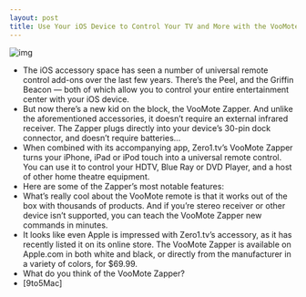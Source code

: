 ```yaml
---
layout: post
title: Use Your iOS Device to Control Your TV and More with the VooMote Zapper
---
```

![img](http://media.idownloadblog.com/wp-content/uploads/2012/02/voomote-zapper-e1328652703874.jpg)
* The iOS accessory space has seen a number of universal remote control add-ons over the last few years. There’s the Peel, and the Griffin Beacon — both of which allow you to control your entire entertainment center with your iOS device.
* But now there’s a new kid on the block, the VooMote Zapper. And unlike the aforementioned accessories, it doesn’t require an external infrared receiver. The Zapper plugs directly into your device’s 30-pin dock connector, and doesn’t require batteries…
* When combined with its accompanying app, Zero1.tv’s VooMote Zapper turns your iPhone, iPad or iPod touch into a universal remote control. You can use it to control your HDTV, Blue Ray or DVD Player, and a host of other home theatre equipment.
* Here are some of the Zapper’s most notable features:
* What’s really cool about the VooMote remote is that it works out of the box with thousands of products. And if you’re stereo receiver or other device isn’t supported, you can teach the VooMote Zapper new commands in minutes.
* It looks like even Apple is impressed with Zero1.tv’s accessory, as it has recently listed it on its online store. The VooMote Zapper is available on Apple.com in both white and black, or directly from the manufacturer in a variety of colors, for $69.99.
* What do you think of the VooMote Zapper?
* [9to5Mac]

